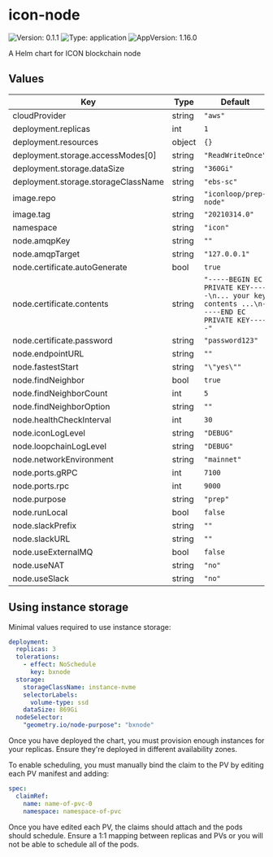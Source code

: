 # icon-node

![Version: 0.1.1](https://img.shields.io/badge/Version-0.1.1-informational?style=flat-square) ![Type: application](https://img.shields.io/badge/Type-application-informational?style=flat-square) ![AppVersion: 1.16.0](https://img.shields.io/badge/AppVersion-1.16.0-informational?style=flat-square)

A Helm chart for ICON blockchain node

## Values


| Key | Type | Default | Description |
|-----|------|---------|-------------|
| cloudProvider | string | `"aws"` |  |
| deployment.replicas | int | `1` |  |
| deployment.resources | object | `{}` |  |
| deployment.storage.accessModes[0] | string | `"ReadWriteOnce"` |  |
| deployment.storage.dataSize | string | `"360Gi"` |  |
| deployment.storage.storageClassName | string | `"ebs-sc"` |  |
| image.repo | string | `"iconloop/prep-node"` |  |
| image.tag | string | `"20210314.0"` |  |
| namespace | string | `"icon"` |  |
| node.amqpKey | string | `""` |  |
| node.amqpTarget | string | `"127.0.0.1"` |  |
| node.certificate.autoGenerate | bool | `true` |  |
| node.certificate.contents | string | `"-----BEGIN EC PRIVATE KEY-----\n... your key contents ...\n-----END EC PRIVATE KEY-----"` |  |
| node.certificate.password | string | `"password123"` |  |
| node.endpointURL | string | `""` |  |
| node.fastestStart | string | `"\"yes\""` |  |
| node.findNeighbor | bool | `true` |  |
| node.findNeighborCount | int | `5` |  |
| node.findNeighborOption | string | `""` |  |
| node.healthCheckInterval | int | `30` |  |
| node.iconLogLevel | string | `"DEBUG"` |  |
| node.loopchainLogLevel | string | `"DEBUG"` |  |
| node.networkEnvironment | string | `"mainnet"` |  |
| node.ports.gRPC | int | `7100` |  |
| node.ports.rpc | int | `9000` |  |
| node.purpose | string | `"prep"` |  |
| node.runLocal | bool | `false` |  |
| node.slackPrefix | string | `""` |  |
| node.slackURL | string | `""` |  |
| node.useExternalMQ | bool | `false` |  |
| node.useNAT | string | `"no"` |  |
| node.useSlack | string | `"no"` |  |

## Using instance storage

Minimal values required to use instance storage:

```yaml
deployment:
  replicas: 3
  tolerations:
    - effect: NoSchedule
      key: bxnode
  storage:
    storageClassName: instance-nvme
    selectorLabels:
      volume-type: ssd
    dataSize: 869Gi
  nodeSelector:
    "geometry.io/node-purpose": "bxnode"
```

Once you have deployed the chart, you must provision enough instances for your replicas.
Ensure they're deployed in different availability zones.

To enable scheduling, you must manually bind the claim to the PV by editing each PV manifest and adding:

```yaml
spec:
  claimRef:
    name: name-of-pvc-0
    namespace: namespace-of-pvc
```

Once you have edited each PV, the claims should attach and the pods should schedule.
Ensure a 1:1 mapping between replicas and PVs or you will not be able to schedule all of the pods.